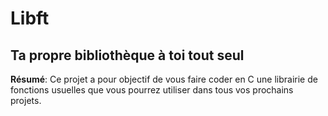 # Libft
## Ta propre bibliothèque à toi tout seul
**Résumé**: Ce projet a pour objectif de vous faire coder en C une librairie de fonctions usuelles que vous pourrez utiliser dans tous vos prochains projets.

